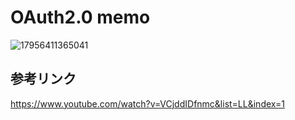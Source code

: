 # OAuth2.0 memo

![17956411365041](https://user-images.githubusercontent.com/11986901/230913024-ae9d5927-8ae8-44d9-bf57-6775fb842854.jpg)


## 参考リンク
https://www.youtube.com/watch?v=VCjddIDfnmc&list=LL&index=1
